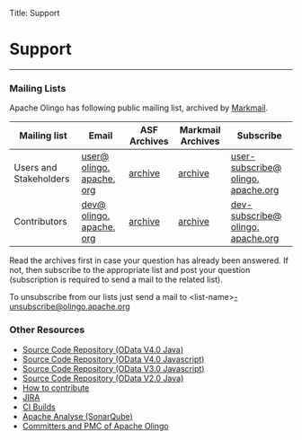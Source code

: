 Title:     Support

# Support

---

### Mailing Lists

Apache Olingo has following public mailing list, archived by [Markmail](http://markmail.org).


Mailing list | Email | ASF Archives | Markmail Archives | Subscribe
-------------|-------|--------------|-------------------|----------
Users and Stakeholders | [user@<wbr />olingo.<wbr />apache.<wbr />org](mailto:user@olingo.apache.org) | [archive](http://mail-archives.apache.org/mod_mbox/olingo-user/) | [archive](http://markmail.org/search/list:org.apache.olingo.user) | [user-subscribe@<wbr />olingo.<wbr />apache.<wbr />org](mailto:user-subscribe@olingo.apache.org)
Contributors | [dev@<wbr />olingo.<wbr />apache.<wbr />org](mailto:dev@olingo.apache.org) | [archive](http://mail-archives.apache.org/mod_mbox/olingo-dev/) | [archive](http://markmail.org/search/list:org.apache.olingo.dev) | [dev-subscribe@<wbr />olingo.<wbr />apache.<wbr />org](mailto:dev-subscribe@olingo.apache.org)

Read the archives first in case your question has already been answered. If not, then subscribe to the appropriate list and post your question (subscription is required to send a mail to the related list).


<p/>

To unsubscribe from our lists just send a mail to &lt;list-name&gt;-unsubscribe@olingo.apache.org

### Other Resources

- [Source Code Repository (OData V4.0 Java)](https://gitbox.apache.org/repos/asf/olingo-odata4)
- [Source Code Repository (OData V4.0 Javascript)](https://gitbox.apache.org/repos/asf/olingo-odata4-js)
- [Source Code Repository (OData V3.0 Javascript)](https://gitbox.apache.org/repos/asf/olingo-odata3-js)
- [Source Code Repository (OData V2.0 Java)](https://gitbox.apache.org/repos/asf/olingo-odata2)
- [How to contribute](/contribute.html)
- [JIRA](https://issues.apache.org/jira/browse/OLINGO)
- [CI Builds](https://builds.apache.org/view/M-R/view/Olingo/)
- [Apache Analyse (SonarQube)](https://analysis.apache.org/dashboard/index?id=org.apache.olingo%3Aodata-parent)
- [Committers and PMC of Apache Olingo](http://people.apache.org/committers-by-project.html#olingo)

